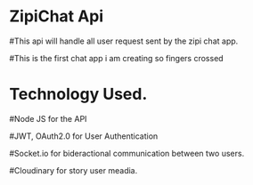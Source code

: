 # ZipiChat Api 

#This api will handle all user request sent by the zipi chat app.

#This is the first chat app i am creating so fingers crossed

# Technology Used.

#Node JS for the API

#JWT, OAuth2.0 for User Authentication

#Socket.io for bideractional communication between two users.

#Cloudinary for story user meadia.
